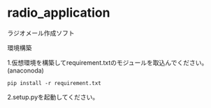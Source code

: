 # radio_application
ラジオメール作成ソフト

環境構築

1.仮想環境を構築してrequirement.txtのモジュールを取込んでください。(anaconoda)

`pip install -r requirement.txt`

2.setup.pyを起動してください。

